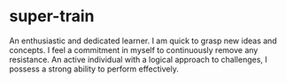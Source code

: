 # super-train
An enthusiastic and dedicated learner. I am quick to grasp new ideas and concepts. I feel a commitment in myself to continuously remove any resistance. An active individual with a logical approach to challenges, I possess a strong ability to perform effectively.
